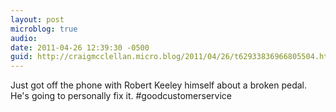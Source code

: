 ```yaml
---
layout: post
microblog: true
audio: 
date: 2011-04-26 12:39:30 -0500
guid: http://craigmcclellan.micro.blog/2011/04/26/t62933836966805504.html
---
```

Just got off the phone with Robert Keeley himself about a broken pedal.  He's going to personally fix it. #goodcustomerservice
